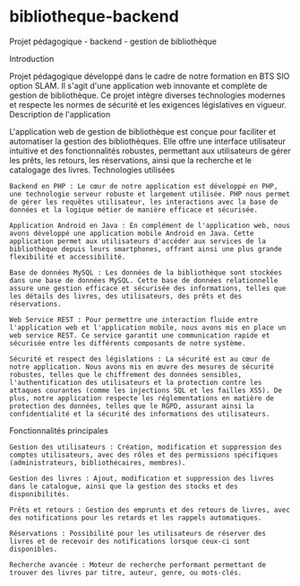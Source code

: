 # bibliotheque-backend
Projet pédagogique - backend - gestion de bibliothèque

Introduction

Projet pédagogique développé dans le cadre de notre formation en BTS SIO option SLAM. Il s'agit d'une application web innovante et complète de gestion de bibliothèque. Ce projet intègre diverses technologies modernes et respecte les normes de sécurité et les exigences législatives en vigueur.
Description de l'application

L'application web de gestion de bibliothèque est conçue pour faciliter et automatiser la gestion des bibliothèques. Elle offre une interface utilisateur intuitive et des fonctionnalités robustes, permettant aux utilisateurs de gérer les prêts, les retours, les réservations, ainsi que la recherche et le catalogage des livres.
Technologies utilisées

    Backend en PHP : Le cœur de notre application est développé en PHP, une technologie serveur robuste et largement utilisée. PHP nous permet de gérer les requêtes utilisateur, les interactions avec la base de données et la logique métier de manière efficace et sécurisée.

    Application Android en Java : En complément de l'application web, nous avons développé une application mobile Android en Java. Cette application permet aux utilisateurs d'accéder aux services de la bibliothèque depuis leurs smartphones, offrant ainsi une plus grande flexibilité et accessibilité.

    Base de données MySQL : Les données de la bibliothèque sont stockées dans une base de données MySQL. Cette base de données relationnelle assure une gestion efficace et sécurisée des informations, telles que les détails des livres, des utilisateurs, des prêts et des réservations.

    Web Service REST : Pour permettre une interaction fluide entre l'application web et l'application mobile, nous avons mis en place un web service REST. Ce service garantit une communication rapide et sécurisée entre les différents composants de notre système.

    Sécurité et respect des législations : La sécurité est au cœur de notre application. Nous avons mis en œuvre des mesures de sécurité robustes, telles que le chiffrement des données sensibles, l'authentification des utilisateurs et la protection contre les attaques courantes (comme les injections SQL et les failles XSS). De plus, notre application respecte les réglementations en matière de protection des données, telles que le RGPD, assurant ainsi la confidentialité et la sécurité des informations des utilisateurs.

Fonctionnalités principales

    Gestion des utilisateurs : Création, modification et suppression des comptes utilisateurs, avec des rôles et des permissions spécifiques (administrateurs, bibliothécaires, membres).

    Gestion des livres : Ajout, modification et suppression des livres dans le catalogue, ainsi que la gestion des stocks et des disponibilités.

    Prêts et retours : Gestion des emprunts et des retours de livres, avec des notifications pour les retards et les rappels automatiques.

    Réservations : Possibilité pour les utilisateurs de réserver des livres et de recevoir des notifications lorsque ceux-ci sont disponibles.

    Recherche avancée : Moteur de recherche performant permettant de trouver des livres par titre, auteur, genre, ou mots-clés.
